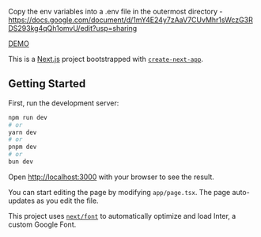 Copy the env variables into a .env file in the outermost directory - https://docs.google.com/document/d/1mY4E24y7zAaV7CUvMhr1sWczG3RDS293kg4qQh1omvU/edit?usp=sharing

[DEMO](https://drive.google.com/file/d/1W_gkmV6CM8B0Nm_CF7E9VYOzieyno4VR/view?usp=sharing) 


This is a [Next.js](https://nextjs.org/) project bootstrapped with [`create-next-app`](https://github.com/vercel/next.js/tree/canary/packages/create-next-app).

## Getting Started

First, run the development server:

```bash
npm run dev
# or
yarn dev
# or
pnpm dev
# or
bun dev
```

Open [http://localhost:3000](http://localhost:3000) with your browser to see the result.

You can start editing the page by modifying `app/page.tsx`. The page auto-updates as you edit the file.

This project uses [`next/font`](https://nextjs.org/docs/basic-features/font-optimization) to automatically optimize and load Inter, a custom Google Font.


